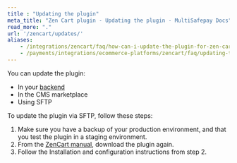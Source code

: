```yaml
---
title : "Updating the plugin"
meta_title: "Zen Cart plugin - Updating the plugin - MultiSafepay Docs"
read_more: "."
url: '/zencart/updates/'
aliases: 
    - /integrations/zencart/faq/how-can-i-update-the-plugin-for-zen-cart/
    - /payments/integrations/ecommerce-platforms/zencart/faq/updating-the-plugin/
---
```


You can update the plugin:

- In your [backend](/glossaries/multisafepay-glossary/#backend)
- In the CMS marketplace 
- Using SFTP

To update the plugin via SFTP, follow these steps:

1. Make sure you have a backup of your production environment, and that you test the plugin in a staging environment.
2. From the [ZenCart manual](/integrations/zencart/manual), download the plugin again.
3. Follow the Installation and configuration instructions from step 2.